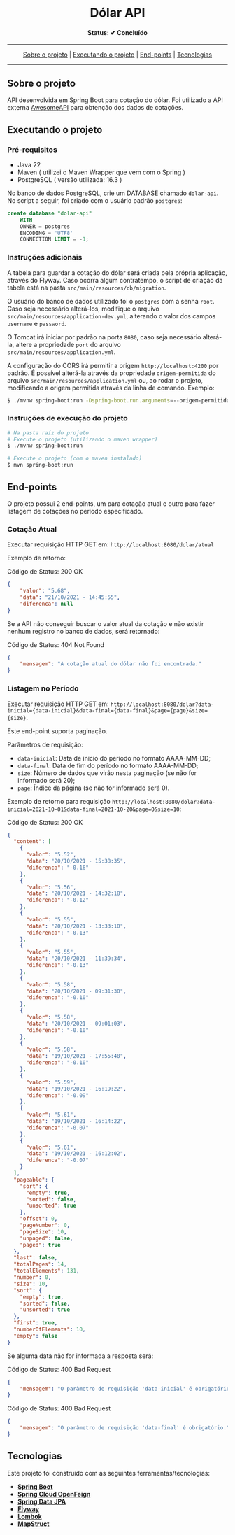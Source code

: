 <h1 align="center">
  Dólar API
</h1>

<h4 align="center">Status: ✔ Concluído</h4>

---

<p align="center">
 <a href="#user-content-sobre-o-projeto">Sobre o projeto</a> |
 <a href="#user-content-executando-o-projeto">Executando o projeto</a> |
 <a href="#user-content-end-points">End-points</a> |
 <a href="#user-content-tecnologias">Tecnologias</a>
</p>

---

## **Sobre o projeto**

API desenvolvida em Spring Boot para cotação do dólar. Foi utilizado a API externa [AwesomeAPI](https://docs.awesomeapi.com.br/api-de-moedas) para obtenção dos dados de cotações.

## **Executando o projeto**

### Pré-requisitos

- Java 22
- Maven ( utilizei o Maven Wrapper que vem com o Spring )
- PostgreSQL ( versão utilizada: 16.3 )

No banco de dados PostgreSQL, crie um DATABASE chamado `dolar-api`. No script a seguir, foi criado com o usuário padrão `postgres`:

```sql
create database "dolar-api"
    WITH
    OWNER = postgres
    ENCODING = 'UTF8'
    CONNECTION LIMIT = -1;
```

### Instruções adicionais

A tabela para guardar a cotação do dólar será criada pela própria aplicação, através do Flyway. Caso ocorra algum contratempo, o script de criação da tabela está na pasta `src/main/resources/db/migration`. 

O usuário do banco de dados utilizado foi o `postgres` com a senha `root`. Caso seja necessário alterá-los, modifique o arquivo `src/main/resources/application-dev.yml`, alterando o valor dos campos `username` e `password`.

O Tomcat irá iniciar por padrão na porta `8080`, caso seja necessário alterá-la, altere a propriedade `port` do arquivo `src/main/resources/application.yml`.

A configuração do CORS irá permitir a origem `http://localhost:4200` por padrão. É possível alterá-la através da propriedade `origem-permitida` do arquivo `src/main/resources/application.yml` ou, ao rodar o projeto, modificando a origem permitida através da linha de comando.
Exemplo:

```bash
$ ./mvnw spring-boot:run -Dspring-boot.run.arguments=--origem-permitida=http://localhost:8000
```

### Instruções de execução do projeto

```bash
# Na pasta raíz do projeto
# Execute o projeto (utilizando o maven wrapper)
$ ./mvnw spring-boot:run

# Execute o projeto (com o maven instalado)
$ mvn spring-boot:run
```

## **End-points**

O projeto possui 2 end-points, um para cotação atual e outro para fazer listagem de cotações no período especificado.

### Cotação Atual ###
Executar requisição HTTP GET em: `http://localhost:8080/dolar/atual`

Exemplo de retorno:

Código de Status: 200 OK
```json
{
    "valor": "5.68",
    "data": "21/10/2021 - 14:45:55",
    "diferenca": null
}
```

Se a API não conseguir buscar o valor atual da cotação e não existir nenhum registro no banco de dados, será retornado:

Código de Status: 404 Not Found
```json
{
    "mensagem": "A cotação atual do dólar não foi encontrada."
}
```

### Listagem no Período ###

Executar requisição HTTP GET em: `http://localhost:8080/dolar?data-inicial={data-inicial}&data-final={data-final}&page={page}&size={size}`.

Este end-point suporta paginação.

Parâmetros de requisição:

- `data-inicial`: Data de inicio do período no formato AAAA-MM-DD;
- `data-final`: Data de fim do período no formato AAAA-MM-DD;
- `size`: Número de dados que virão nesta paginação (se não for informado será 20);
- `page`: Índice da página (se não for informado será 0). 

Exemplo de retorno para requisição `http://localhost:8080/dolar?data-inicial=2021-10-01&data-final=2021-10-20&page=0&size=10`:

Código de Status: 200 OK
```json
{
  "content": [
    {
      "valor": "5.52",
      "data": "20/10/2021 - 15:38:35",
      "diferenca": "-0.16"
    },
    {
      "valor": "5.56",
      "data": "20/10/2021 - 14:32:18",
      "diferenca": "-0.12"
    },
    {
      "valor": "5.55",
      "data": "20/10/2021 - 13:33:10",
      "diferenca": "-0.13"
    },
    {
      "valor": "5.55",
      "data": "20/10/2021 - 11:39:34",
      "diferenca": "-0.13"
    },
    {
      "valor": "5.58",
      "data": "20/10/2021 - 09:31:30",
      "diferenca": "-0.10"
    },
    {
      "valor": "5.58",
      "data": "20/10/2021 - 09:01:03",
      "diferenca": "-0.10"
    },
    {
      "valor": "5.58",
      "data": "19/10/2021 - 17:55:48",
      "diferenca": "-0.10"
    },
    {
      "valor": "5.59",
      "data": "19/10/2021 - 16:19:22",
      "diferenca": "-0.09"
    },
    {
      "valor": "5.61",
      "data": "19/10/2021 - 16:14:22",
      "diferenca": "-0.07"
    },
    {
      "valor": "5.61",
      "data": "19/10/2021 - 16:12:02",
      "diferenca": "-0.07"
    }
  ],
  "pageable": {
    "sort": {
      "empty": true,
      "sorted": false,
      "unsorted": true
    },
    "offset": 0,
    "pageNumber": 0,
    "pageSize": 10,
    "unpaged": false,
    "paged": true
  },
  "last": false,
  "totalPages": 14,
  "totalElements": 131,
  "number": 0,
  "size": 10,
  "sort": {
    "empty": true,
    "sorted": false,
    "unsorted": true
  },
  "first": true,
  "numberOfElements": 10,
  "empty": false
}
```

Se alguma data não for informada a resposta será:

Código de Status: 400 Bad Request
```json
{
    "mensagem": "O parâmetro de requisição 'data-inicial' é obrigatório."
}
```

Código de Status: 400 Bad Request
```json
{
    "mensagem": "O parâmetro de requisição 'data-final' é obrigatório."
}
```

## **Tecnologias**

Este projeto foi construído com as seguintes ferramentas/tecnologias:

- **[Spring Boot](https://spring.io/projects/spring-boot)**
- **[Spring Cloud OpenFeign](https://spring.io/projects/spring-cloud-openfeign)**
- **[Spring Data JPA](https://spring.io/projects/spring-data-jpa)**
- **[Flyway](https://flywaydb.org/)**
- **[Lombok](https://projectlombok.org/)**
- **[MapStruct](https://mapstruct.org/)**
